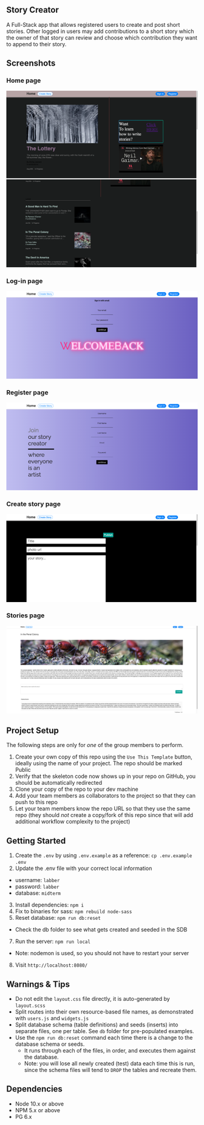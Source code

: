 ## Story Creator

A Full-Stack app that allows registered users to create and post short stories. Other logged in users may add contributions to a short story which the owner of that story can review and choose which contribution they want to append to their story.

## Screenshots

### Home page

!["screenshot description"](https://github.com/Salkhaleeli/Story_Creator/blob/master/docs/Home-page.png)
!["screenshot description"](https://github.com/Salkhaleeli/Story_Creator/blob/master/docs/Home-page2.png)

### Log-in page

!["screenshot description"](https://github.com/Salkhaleeli/Story_Creator/blob/master/docs/Log-in-page.png)

### Register page

!["screenshot description"](https://github.com/Salkhaleeli/Story_Creator/blob/master/docs/Register-user.png)

### Create story page

!["screenshot description"](https://github.com/Salkhaleeli/Story_Creator/blob/master/docs/Create-story.png)

### Stories page

!["screenshot description"](https://github.com/Salkhaleeli/Story_Creator/blob/master/docs/Stories-page.png)

## Project Setup

The following steps are only for _one_ of the group members to perform.

1. Create your own copy of this repo using the `Use This Template` button, ideally using the name of your project. The repo should be marked Public
2. Verify that the skeleton code now shows up in your repo on GitHub, you should be automatically redirected
3. Clone your copy of the repo to your dev machine
4. Add your team members as collaborators to the project so that they can push to this repo
5. Let your team members know the repo URL so that they use the same repo (they should _not_ create a copy/fork of this repo since that will add additional workflow complexity to the project)

## Getting Started

1. Create the `.env` by using `.env.example` as a reference: `cp .env.example .env`
2. Update the .env file with your correct local information

- username: `labber`
- password: `labber`
- database: `midterm`

3. Install dependencies: `npm i`
4. Fix to binaries for sass: `npm rebuild node-sass`
5. Reset database: `npm run db:reset`

- Check the db folder to see what gets created and seeded in the SDB

7. Run the server: `npm run local`

- Note: nodemon is used, so you should not have to restart your server

8. Visit `http://localhost:8080/`

## Warnings & Tips

- Do not edit the `layout.css` file directly, it is auto-generated by `layout.scss`
- Split routes into their own resource-based file names, as demonstrated with `users.js` and `widgets.js`
- Split database schema (table definitions) and seeds (inserts) into separate files, one per table. See `db` folder for pre-populated examples.
- Use the `npm run db:reset` command each time there is a change to the database schema or seeds.
  - It runs through each of the files, in order, and executes them against the database.
  - Note: you will lose all newly created (test) data each time this is run, since the schema files will tend to `DROP` the tables and recreate them.

## Dependencies

- Node 10.x or above
- NPM 5.x or above
- PG 6.x
